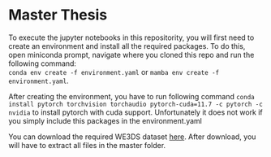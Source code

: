 # Master Thesis

To execute the jupyter notebooks in this repositority, you will first need to create an environment and install all the required packages. To do this, open miniconda prompt, navigate where you cloned this repo and run the following command:  
```conda env create -f environment.yaml``` or ```mamba env create -f environment.yaml```.

After creating the environment, you have to run following command ```conda install pytorch torchvision torchaudio pytorch-cuda=11.7 -c pytorch -c nvidia``` to install pytorch with cuda support. Unfortunately it does not work if you simply include this packages in the environment.yaml

You can download the required WE3DS dataset [here](https://zenodo.org/record/7457983). After download, you will have to extract all files in the master folder.